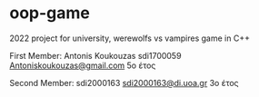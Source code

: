 # oop-game

2022 project for university, werewolfs vs vampires game in C++

First Member:
Antonis Koukouzas
sdi1700059
Antoniskoukouzas@gmail.com
5o έτος

Second Member:
sdi2000163
sdi2000163@di.uoa.gr
3o έτος

